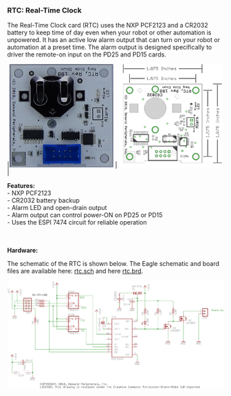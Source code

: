### RTC: Real-Time Clock

The Real-Time Clock card (RTC) uses the NXP PCF2123 and a CR2032 battery
to keep time of day even when your robot or other automation is
unpowered. It has an active low alarm output that can turn on your robot
or automation at a preset time. The alarm output is designed
specifically to driver the remote-on input on the PD25 and PD15 cards.

|<img src=rtc.jpg height=240> |
<img src=rtc_outline.png height=240> |


**Features:** <br>
 \- NXP PCF2123<br />
 \- CR2032 battery backup<br />
 \- Alarm LED and open-drain output<br />
 \- Alarm output can control power-ON on PD25 or PD15<br />
 \- Uses the ESPI 7474 circuit for reliable operation<br />
<br>
 

**Hardware:** <br>

The schematic of the RTC is shown below. The Eagle schematic and board
files are available here: [rtc.sch](rtc.sch) and here [rtc.brd](rtc.brd).
 

<img src=rtc.svg>

